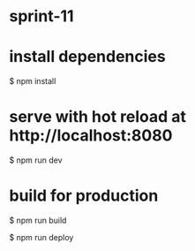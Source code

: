 # sprint-11

# install dependencies
$ npm install

# serve with hot reload at http://localhost:8080
$ npm run dev

# build for production
$ npm run build

$ npm run deploy